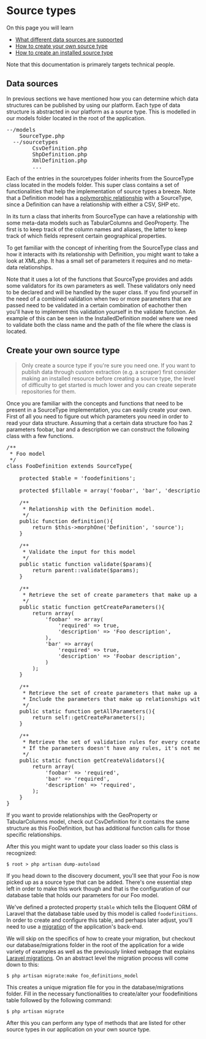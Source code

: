 # Source types

On this page you will learn

* [What different data sources are supported](#source_types)
* [How to create your own source type](#create_source_type)
* [How to create an installed source type](#installed)

Note that this documentation is primarely targets technical people.

<a id="source_types"></a>
## Data sources

In previous sections we have mentioned how you can determine which data structures can be published by using our platform. Each type of data structure is abstracted in our platform as a source type. This is modelled in our models folder located in the root of the application.

<pre>
--/models
	SourceType.php
  --/sourcetypes
		CsvDefinition.php
		ShpDefinition.php
		XmlDefinition.php
		...
</pre>

Each of the entries in the sourcetypes folder inherits from the SourceType class located in the models folder. This super class contains a set of functionalities that help the implementation of source types a breeze. Note that a Definition model has a [polymorphic relationship](http://four.laravel.com/docs/eloquent#polymorphic-relations) with a SourceType, since a Definition can have a relationship with either a CSV, SHP etc.

In its turn a class that inherits from SourceType can have a relationship with some meta-data models such as TabularColumns and GeoProperty. The first is to keep track of the column names and aliases, the latter to keep track of which fields represent certain geographical properties.

To get familiar with the concept of inheriting from the SourceType class and how it interacts with its relationship with Definition, you might want to take a look at XML.php. It has a small set of parameters it requires and no meta-data relationships.

Note that it uses a lot of the functions that SourceType provides and adds some validators for its own parameters as well. These validators only need to be declared and will be handled by the super class. If you find yourself in the need of a combined validation when two or more parameters that are passed need to be validated in a certain combination of eachother then you'll have to implement this validation yourself in the validate function. An example of this can be seen in the InstalledDefinition model where we need to validate both the class name and the path of the file where the class is located.

<a id="create_source_type"></a>
## Create your own source type


> <i class='fa fa-2x fa-warning'></i> Only create a source type if you're sure you need one. If you want to publish data through custom extraction (e.g. a scraper) first consider making an installed resource before creating a source type, the level of difficulty to get started is much lower and you can create seperate repositories for them.


Once you are familiar with the concepts and functions that need to be present in a SourceType implementation, you can easily create your own. First of all you need to figure out which parameters you need in order to read your data structure. Assuming that a certain data structure foo has 2 parameters foobar, bar and a description we can construct the following class with a few functions.

<pre class="prettyprint linenums">
/**
 * Foo model
 */
class FooDefinition extends SourceType{

    protected $table = 'foodefinitions';

    protected $fillable = array('foobar', 'bar', 'description');

    /**
     * Relationship with the Definition model.
     */
    public function definition(){
        return $this->morphOne('Definition', 'source');
    }

    /**
     * Validate the input for this model
     */
    public static function validate($params){
        return parent::validate($params);
    }

    /**
     * Retrieve the set of create parameters that make up a installed definition.
     */
    public static function getCreateParameters(){
        return array(
            'foobar' => array(
                'required' => true,
                'description' => 'Foo description',
            ),
            'bar' => array(
                'required' => true,
                'description' => 'Foobar description',
            )
        );
    }

    /**
     * Retrieve the set of create parameters that make up a foo definition.
     * Include the parameters that make up relationships with this model.
     */
    public static function getAllParameters(){
        return self::getCreateParameters();
    }

    /**
     * Retrieve the set of validation rules for every create parameter.
     * If the parameters doesn't have any rules, it's not mentioned in the array.
     */
    public static function getCreateValidators(){
        return array(
            'foobar' => 'required',
            'bar' => 'required',
            'description' => 'required',
        );
    }
}
</pre>

If you want to provide relationships with the GeoProperty or TabularColumns model, check out CsvDefinition for it contains the same structure as this FooDefinition, but has additional function calls for those specific relationships.

After this you might want to update your class loader so this class is recognized:

	$ root > php artisan dump-autoload

If you head down to the discovery document, you'll see that your Foo is now picked up as a source type that can be added. There's one essential step left in order to make this work though and that is the configuration of our database table that holds our parameters for our Foo model.

We've defined a protected property `$table` which tells the Eloquent ORM of Laravel that the database table used by this model is called `foodefinitions`. In order to create and configure this table, and perhaps later adjust, you'll need to use a [migration](http://four.laravel.com/docs/migrations) of the application's back-end.

We will skip on the specifics of how to create your migration, but checkout our database/migrations folder in the root of the application for a wide variety of examples as well as the previously linked webpage that explains [Laravel migrations](http://four.laravel.com/docs/migrations). On an abstract level the migration process will come down to this:

	$ php artisan migrate:make foo_definitions_model

This creates a unique migration file for you in the database/migrations folder. Fill in the necessary functionalities to create/alter your foodefinitions table followed by the following command:

	$ php artisan migrate

After this you can perform any type of methods that are listed for other source types in our application on your own source type.